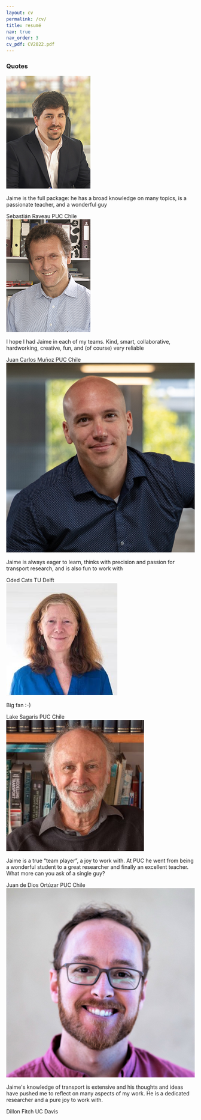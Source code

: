 ```yaml
---
layout: cv
permalink: /cv/
title: resumé
nav: true
nav_order: 3
cv_pdf: CV2022.pdf
---
```


<div class="cv">
<div class="card mt-3 p-3">
<h3 class="card-title font-weight-medium"> Quotes </h3>
<section class="container-slider">
      <div class="testimonial mySwiper">
        <div class="testi-content swiper-wrapper">
          <div class="slide swiper-slide">
            <img src="/assets/img/testimonials/Raveau.jpg" alt="" class="image" />
            <p>
              Jaime is the full package: he has a broad knowledge on many topics, is a passionate teacher, and a wonderful guy
            </p>
            <i class="bx bxs-quote-alt-left quote-icon"></i>
            <div class="details">
              <span class="name">Sebastián Raveau</span>
              <span class="job">PUC Chile</span>
            </div>
          </div>
          <div class="slide swiper-slide">
            <img src="/assets/img/testimonials/jcm.jpg" alt="" class="image" />
            <p>
              I hope I had Jaime in each of my teams. Kind, smart, collaborative, hardworking, creative, fun, and (of course) very reliable
            </p>
            <i class="bx bxs-quote-alt-left quote-icon"></i>
            <div class="details">
              <span class="name">Juan Carlos Muñoz</span>
              <span class="job">PUC Chile</span>
            </div>
          </div>
          <div class="slide swiper-slide">
            <img src="/assets/img/testimonials/OdedCats.jpg" alt="" class="image" />
            <p>
              Jaime is always eager to learn, thinks with precision and passion for transport research, and is also fun to work with
            </p>
            <i class="bx bxs-quote-alt-left quote-icon"></i>
            <div class="details">
              <span class="name">Oded Cats</span>
              <span class="job">TU Delft</span>
            </div>
          </div>
          <div class="slide swiper-slide">
            <img src="/assets/img/testimonials/LakeSagaris.jpg" alt="" class="image" />
            <p>
              Big fan :-)
            </p>
            <i class="bx bxs-quote-alt-left quote-icon"></i>
            <div class="details">
              <span class="name">Lake Sagaris</span>
              <span class="job">PUC Chile</span>
            </div>
          </div>
          <div class="slide swiper-slide">
            <img src="/assets/img/testimonials/jos.jpg" alt="" class="image" />
            <p>
              Jaime is a true “team player”, a joy to work with. At PUC he went from being a wonderful student to a great researcher and finally an excellent teacher. What more can you ask of a single guy?
            </p>
            <i class="bx bxs-quote-alt-left quote-icon"></i>
            <div class="details">
              <span class="name">Juan de Dios Ortúzar</span>
              <span class="job">PUC Chile</span>
            </div>
          </div>
          <div class="slide swiper-slide">
            <img src="/assets/img/testimonials/dillon-fitch.jpg" alt="" class="image" />
            <p>
              Jaime's knowledge of transport is extensive and his thoughts and ideas have pushed me to reflect on many aspects of my work. He is a dedicated researcher and a pure joy to work with.
            </p>
            <i class="bx bxs-quote-alt-left quote-icon"></i>
            <div class="details">
              <span class="name">Dillon Fitch</span>
              <span class="job">UC Davis</span>
            </div>
          </div>
        </div>
        <div class="swiper-button-next nav-btn"></div>
        <div class="swiper-button-prev nav-btn"></div>
        <div class="swiper-pagination"></div>
      </div>
</section>
</div>
</div>

